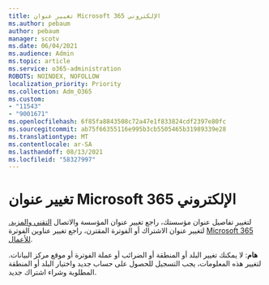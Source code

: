 ```yaml
---
title: تغيير عنوان Microsoft 365 الإلكتروني
ms.author: pebaum
author: pebaum
manager: scotv
ms.date: 06/04/2021
ms.audience: Admin
ms.topic: article
ms.service: o365-administration
ROBOTS: NOINDEX, NOFOLLOW
localization_priority: Priority
ms.collection: Adm_O365
ms.custom:
- "11543"
- "9001671"
ms.openlocfilehash: 6f85fa8843508c72a47e1f833824cdf2397e80fc
ms.sourcegitcommit: ab75f66355116e995b3cb5505465b31989339e28
ms.translationtype: MT
ms.contentlocale: ar-SA
ms.lasthandoff: 08/13/2021
ms.locfileid: "58327997"
---
```

# <a name="change-your-microsoft-365-address"></a>تغيير عنوان Microsoft 365 الإلكتروني

لتغيير تفاصيل عنوان مؤسستك، راجع تغيير عنوان المؤسسة والاتصال [التقني والمزيد.](https://docs.microsoft.com/microsoft-365/admin/manage/change-address-contact-and-more) لتغيير عنوان الاشتراك أو الفوترة المقترن، راجع تغيير عناوين الفوترة [Microsoft 365 للأعمال](https://docs.microsoft.com/microsoft-365/commerce/billing-and-payments/change-your-billing-addresses). 

**هام**: لا يمكنك تغيير البلد أو المنطقة أو الضرائب أو عملة الفوترة أو موقع مركز البيانات. لتغيير هذه المعلومات، يجب التسجيل للحصول على حساب جديد واختيار البلد أو المنطقة المطلوبة وشراء اشتراك جديد. 